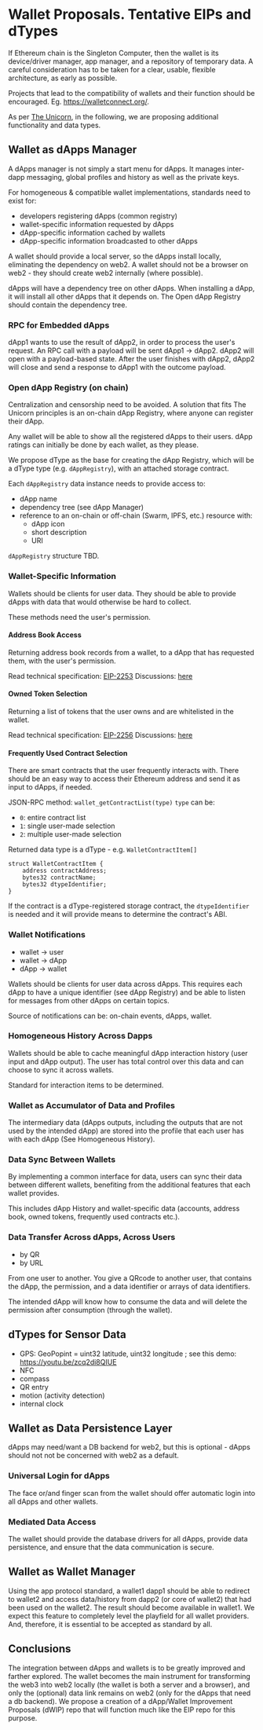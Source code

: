# Wallet Proposals. Tentative EIPs and dTypes

If Ethereum chain is the Singleton Computer, then the wallet is its device/driver manager, app manager, and a repository of temporary data. A careful consideration has to be taken for a clear, usable, flexible architecture, as early as possible.

Projects that lead to the compatibility of wallets and their function should be encouraged. Eg. https://walletconnect.org/.

As per [The Unicorn](../The_Ethereum_Unicorn.md), in the following, we are proposing additional functionality and data types.

## Wallet as dApps Manager

A dApps manager is not simply a start menu for dApps. It manages inter-dapp messaging, global profiles and history as well as the private keys.


For homogeneous & compatible wallet implementations, standards need to exist for:
- developers registering dApps (common registry)
- wallet-specific information requested by dApps
- dApp-specific information cached by wallets
- dApp-specific information broadcasted to other dApps

A wallet should provide a local server, so the dApps install locally, eliminating the dependency on web2. A wallet should not be a browser on web2 - they should create web2 internally (where possible).

dApps will have a dependency tree on other dApps. When installing a dApp, it will install all other dApps that it depends on. The Open dApp Registry should contain the dependency tree.

### RPC for Embedded dApps

dApp1 wants to use the result of dApp2, in order to process the user's request.
An RPC call with a payload will be sent dApp1 -> dApp2. dApp2 will open with a payload-based state. After the user finishes with dApp2, dApp2 will close and send a response to dApp1 with the outcome payload.


### Open dApp Registry (on chain)

Centralization and censorship need to be avoided. A solution that fits The Unicorn principles is an on-chain dApp Registry, where anyone can register their dApp.

Any wallet will be able to show all the registered dApps to their users. dApp ratings can initially be done by each wallet, as they please.

We propose dType as the base for creating the dApp Registry, which will be a dType type (e.g. `dAppRegistry`), with an attached storage contract.

Each `dAppRegistry` data instance needs to provide access to:
- dApp name
- dependency tree (see dApp Manager)
- reference to an on-chain or off-chain (Swarm, IPFS, etc.) resource with:
  - dApp icon
  - short description
  - URI

`dAppRegistry` structure TBD.


### Wallet-Specific Information

Wallets should be clients for user data. They should be able to provide dApps with data that would otherwise be hard to collect.

These methods need the user's permission.

#### Address Book Access

Returning address book records from a wallet, to a dApp that has requested them, with the user's permission.

Read technical specification: [EIP-2253](https://github.com/ethereum/EIPs/pull/2253)
Discussions: [here](https://ethereum-magicians.org/t/eip-2253-add-wallet-getaddressbook-json-rpc-method/3592)


#### Owned Token Selection

Returning a list of tokens that the user owns and are whitelisted in the wallet.

Read technical specification: [EIP-2256](https://github.com/ethereum/EIPs/pull/2256)
Discussions: [here](https://ethereum-magicians.org/t/eip-2256-add-wallet-getownedtokens-json-rpc-method/3600)

#### Frequently Used Contract Selection

There are smart contracts that the user frequently interacts with. There should be an easy way to access their Ethereum address and send it as input to dApps, if needed.

JSON-RPC method: `wallet_getContractList(type)`
`type` can be:
- `0`: entire contract list
- `1`: single user-made selection
- `2`: multiple user-made selection

Returned data type is a dType - e.g. `WalletContractItem[]`

```
struct WalletContractItem {
    address contractAddress;
    bytes32 contractName;
    bytes32 dtypeIdentifier;
}
```

If the contract is a dType-registered storage contract, the `dtypeIdentifier` is needed and it will provide means to determine the contract's ABI.


### Wallet Notifications

- wallet -> user
- wallet -> dApp
- dApp -> wallet

Wallets should be clients for user data across dApps. This requires each dApp to have a unique identifier (see dApp Registry) and be able to listen for messages from other dApps on certain topics.

Source of notifications can be: on-chain events, dApps, wallet.


### Homogeneous History Across Dapps

Wallets should be able to cache meaningful dApp interaction history (user input and dApp output). The user has total control over this data and can choose to sync it across wallets.

Standard for interaction items to be determined.


### Wallet as Accumulator of Data and Profiles

The intermediary data (dApps outputs, including the outputs that are not used by the intended dApp) are stored into the profile that each user has with each dApp (See Homogeneous History).

### Data Sync Between Wallets

By implementing a common interface for data, users can sync their data between different wallets, benefiting from the additional features that each wallet provides.

This includes dApp History and wallet-specific data (accounts, address book, owned tokens, frequently used contracts etc.).

### Data Transfer Across dApps, Across Users

- by QR
- by URL

From one user to another. You give a QRcode to another user, that contains the dApp, the permission, and a data identifier or arrays of data identifiers.

The intended dApp will know how to consume the data and will delete the permission after consumption (through the wallet).


## dTypes for Sensor Data

- GPS: GeoPopint = uint32 latitude, uint32 longitude ; see this demo: https://youtu.be/zcq2di8QIUE
- NFC
- compass
- QR entry
- motion (activity detection)
- internal clock


## Wallet as Data Persistence Layer

dApps may need/want a DB backend for web2, but this is optional - dApps should not not be concerned with web2 as a default.

### Universal Login for dApps

The face or/and finger scan from the wallet should offer automatic login into all dApps and other wallets.

### Mediated Data Access

The wallet should provide the database drivers for all dApps, provide data persistence, and ensure that the data communication is secure.


## Wallet as Wallet Manager

Using the app protocol standard, a wallet1 dapp1 should be able to redirect to wallet2 and access data/history from dapp2 (or core of wallet2) that had been used on the wallet2. The result should become available in wallet1.
We expect this feature to completely level the playfield for all wallet providers. And, therefore, it is essential to be accepted as standard by all.


## Conclusions

The integration between dApps and wallets is to be greatly improved and farther explored.
The wallet becomes the main instrument for transforming the web3 into web2 locally (the wallet is both a server and a browser), and only the (optional) data link remains on web2 (only for the dApps that need a db backend).
We propose a creation of a dApp/Wallet Improvement Proposals (dWIP) repo that will function much like the EIP repo for this purpose.
